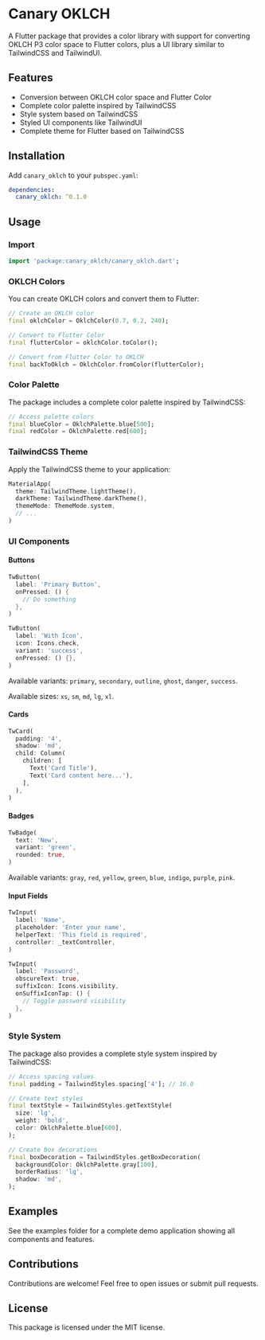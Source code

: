 # Canary OKLCH

A Flutter package that provides a color library with support for converting OKLCH P3 color space to Flutter colors, plus a UI library similar to TailwindCSS and TailwindUI.

## Features

- Conversion between OKLCH color space and Flutter Color
- Complete color palette inspired by TailwindCSS
- Style system based on TailwindCSS
- Styled UI components like TailwindUI
- Complete theme for Flutter based on TailwindCSS

## Installation

Add `canary_oklch` to your `pubspec.yaml`:

```yaml
dependencies:
  canary_oklch: ^0.1.0
```

## Usage

### Import

```dart
import 'package:canary_oklch/canary_oklch.dart';
```

### OKLCH Colors

You can create OKLCH colors and convert them to Flutter:

```dart
// Create an OKLCH color
final oklchColor = OklchColor(0.7, 0.2, 240);

// Convert to Flutter Color
final flutterColor = oklchColor.toColor();

// Convert from Flutter Color to OKLCH
final backToOklch = OklchColor.fromColor(flutterColor);
```

### Color Palette

The package includes a complete color palette inspired by TailwindCSS:

```dart
// Access palette colors
final blueColor = OklchPalette.blue[500];
final redColor = OklchPalette.red[600];
```

### TailwindCSS Theme

Apply the TailwindCSS theme to your application:

```dart
MaterialApp(
  theme: TailwindTheme.lightTheme(),
  darkTheme: TailwindTheme.darkTheme(),
  themeMode: ThemeMode.system,
  // ...
)
```

### UI Components

#### Buttons

```dart
TwButton(
  label: 'Primary Button',
  onPressed: () {
    // Do something
  },
)

TwButton(
  label: 'With Icon',
  icon: Icons.check,
  variant: 'success',
  onPressed: () {},
)
```

Available variants: `primary`, `secondary`, `outline`, `ghost`, `danger`, `success`.

Available sizes: `xs`, `sm`, `md`, `lg`, `xl`.

#### Cards

```dart
TwCard(
  padding: '4',
  shadow: 'md',
  child: Column(
    children: [
      Text('Card Title'),
      Text('Card content here...'),
    ],
  ),
)
```

#### Badges

```dart
TwBadge(
  text: 'New',
  variant: 'green',
  rounded: true,
)
```

Available variants: `gray`, `red`, `yellow`, `green`, `blue`, `indigo`, `purple`, `pink`.

#### Input Fields

```dart
TwInput(
  label: 'Name',
  placeholder: 'Enter your name',
  helperText: 'This field is required',
  controller: _textController,
)

TwInput(
  label: 'Password',
  obscureText: true,
  suffixIcon: Icons.visibility,
  onSuffixIconTap: () {
    // Toggle password visibility
  },
)
```

### Style System

The package also provides a complete style system inspired by TailwindCSS:

```dart
// Access spacing values
final padding = TailwindStyles.spacing['4']; // 16.0

// Create text styles
final textStyle = TailwindStyles.getTextStyle(
  size: 'lg',
  weight: 'bold',
  color: OklchPalette.blue[600],
);

// Create box decorations
final boxDecoration = TailwindStyles.getBoxDecoration(
  backgroundColor: OklchPalette.gray[100],
  borderRadius: 'lg',
  shadow: 'md',
);
```

## Examples

See the examples folder for a complete demo application showing all components and features.

## Contributions

Contributions are welcome! Feel free to open issues or submit pull requests.

## License

This package is licensed under the MIT license.
